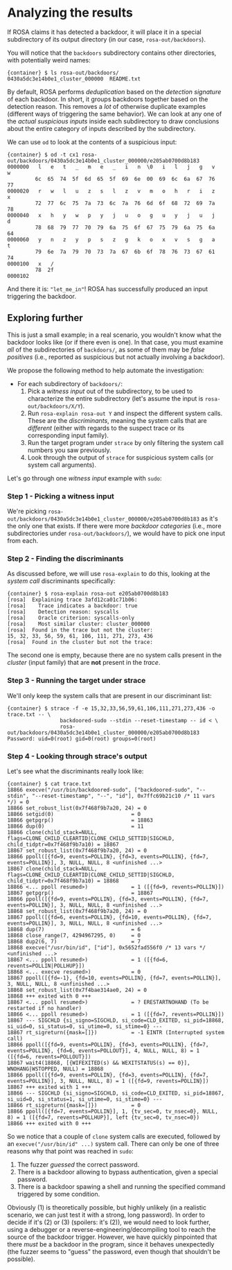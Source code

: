 # Analyzing the results

If ROSA claims it has detected a backdoor, it will place it in a special subdirectory of its output
directory (in our case, `rosa-out/backdoors`).

You will notice that the `backdoors` subdirectory contains other directories, with potentially weird
names:

```console
{container} $ ls rosa-out/backdoors/
0430a5dc3e14b0e1_cluster_000000  README.txt
```

By default, ROSA performs _deduplication_ based on the _detection signature_ of each backdoor. In
short, it groups backdoors together based on the detection reason. This removes a _lot_ of otherwise
duplicate examples (different ways of triggering the same behavior). We can look at any one of the
_actual suspicious inputs_ inside each subdirectory to draw conclusions about the entire category of
inputs described by the subdirectory.

We can use `od` to look at the contents of a suspicious input:

```console
{container} $ od -t cx1 rosa-out/backdoors/0430a5dc3e14b0e1_cluster_000000/e205ab0700d8b183
0000000   l   e   t   _   m   e   _   i   n  \0   i   l   j   g   v   w
         6c  65  74  5f  6d  65  5f  69  6e  00  69  6c  6a  67  76  77
0000020   r   w   l   u   z   s   l   z   v   m   o   h   r   i   z   x
         72  77  6c  75  7a  73  6c  7a  76  6d  6f  68  72  69  7a  78
0000040   x   h   y   w   p   y   j   u   o   g   u   y   j   u   j   d
         78  68  79  77  70  79  6a  75  6f  67  75  79  6a  75  6a  64
0000060   y   n   z   y   p   s   z   g   k   o   x   v   s   g   a   t
         79  6e  7a  79  70  73  7a  67  6b  6f  78  76  73  67  61  74
0000100   x   /
         78  2f
0000102
```

And there it is: `"let_me_in"`! ROSA has successfully produced an input triggering the backdoor.

## Exploring further

This is just a small example; in a real scenario, you wouldn't know what the backdoor looks like (or
if there even is one). In that case, you must examine _all_ of the subdirectories of `backdoors/`,
as some of them may be _false positives_ (i.e., reported as suspicious but not actually involving a
backdoor).

We propose the following method to help automate the investigation:

- For each subdirectory of `backdoors/`:
  1. Pick a _witness input_ out of the subdirectory, to be used to characterize the entire
     subdirectory (let's assume the input is `rosa-out/backdoors/X/Y`).
  2. Run `rosa-explain rosa-out Y` and inspect the different system calls. These are the
     _discriminants_, meaning the system calls that are _different_ (either with regards to the
     suspect trace or its corresponding input family).
  3. Run the target program under `strace` by only filtering the system call numbers you saw
     previously.
  4. Look through the output of `strace` for suspicious system calls (or system call arguments).

Let's go through one _witness input_ example with `sudo`:

### Step 1 - Picking a witness input

We're picking `rosa-out/backdoors/0430a5dc3e14b0e1_cluster_000000/e205ab0700d8b183` as it's the only
one that exists. If there were more _backdoor categories_ (i.e., more subdirectories under
`rosa-out/backdoors/`), we would have to pick one input from each.

### Step 2 - Finding the discriminants

As discussed before, we will use `rosa-explain` to do this, looking at the _system call_
discriminants specifically:

```console
{container} $ rosa-explain rosa-out e205ab0700d8b183
[rosa]  Explaining trace 3afd12ca01c71b06:
[rosa]    Trace indicates a backdoor: true
[rosa]    Detection reason: syscalls
[rosa]    Oracle criterion: syscalls-only
[rosa]    Most similar cluster: cluster_000000
[rosa]  Found in the trace but not the cluster:
15, 32, 33, 56, 59, 61, 106, 111, 271, 273, 436
[rosa]  Found in the cluster but not the trace:

```

The second one is empty, because there are no system calls present in the _cluster_ (input family)
that are **not** present in the _trace_.

### Step 3 - Running the target under strace

We'll only keep the system calls that are present in our discriminant list:

```console
{container} $ strace -f -e 15,32,33,56,59,61,106,111,271,273,436 -o trace.txt -- \
                 backdoored-sudo --stdin --reset-timestamp -- id < \
                 rosa-out/backdoors/0430a5dc3e14b0e1_cluster_000000/e205ab0700d8b183
Password: uid=0(root) gid=0(root) groups=0(root)
```

### Step 4 - Looking through strace's output

Let's see what the discriminants really look like:

```console
{container} $ cat trace.txt
18866 execve("/usr/bin/backdoored-sudo", ["backdoored-sudo", "--stdin", "--reset-timestamp", "--", "id"], 0x7ffc69b21c10 /* 11 vars */) = 0
18866 set_robust_list(0x7f468f9b7a20, 24) = 0
18866 setgid(0)                         = 0
18866 getpgrp()                         = 18863
18866 dup(0)                            = 11
18866 clone(child_stack=NULL, flags=CLONE_CHILD_CLEARTID|CLONE_CHILD_SETTID|SIGCHLD, child_tidptr=0x7f468f9b7a10) = 18867
18867 set_robust_list(0x7f468f9b7a20, 24) = 0
18866 ppoll([{fd=9, events=POLLIN}, {fd=3, events=POLLIN}, {fd=7, events=POLLIN}], 3, NULL, NULL, 8 <unfinished ...>
18867 clone(child_stack=NULL, flags=CLONE_CHILD_CLEARTID|CLONE_CHILD_SETTID|SIGCHLD, child_tidptr=0x7f468f9b7a10) = 18868
18866 <... ppoll resumed>)              = 1 ([{fd=9, revents=POLLIN}])
18867 getpgrp()                         = 18867
18866 ppoll([{fd=9, events=POLLIN}, {fd=3, events=POLLIN}, {fd=7, events=POLLIN}], 3, NULL, NULL, 8 <unfinished ...>
18868 set_robust_list(0x7f468f9b7a20, 24) = 0
18867 ppoll([{fd=6, events=POLLIN}, {fd=10, events=POLLIN}, {fd=7, events=POLLIN}], 3, NULL, NULL, 8 <unfinished ...>
18868 dup(7)                            = 6
18868 close_range(7, 4294967295, 0)     = 0
18868 dup2(6, 7)                        = 7
18868 execve("/usr/bin/id", ["id"], 0x5652fad556f0 /* 13 vars */ <unfinished ...>
18867 <... ppoll resumed>)              = 1 ([{fd=6, revents=POLLIN|POLLHUP}])
18868 <... execve resumed>)             = 0
18867 ppoll([{fd=-1}, {fd=10, events=POLLIN}, {fd=7, events=POLLIN}], 3, NULL, NULL, 8 <unfinished ...>
18868 set_robust_list(0x7f4bae314ae0, 24) = 0
18868 +++ exited with 0 +++
18867 <... ppoll resumed>)              = ? ERESTARTNOHAND (To be restarted if no handler)
18866 <... ppoll resumed>)              = 1 ([{fd=7, revents=POLLIN}])
18867 --- SIGCHLD {si_signo=SIGCHLD, si_code=CLD_EXITED, si_pid=18868, si_uid=0, si_status=0, si_utime=0, si_stime=0} ---
18867 rt_sigreturn({mask=[]})           = -1 EINTR (Interrupted system call)
18866 ppoll([{fd=9, events=POLLIN}, {fd=3, events=POLLIN}, {fd=7, events=POLLIN}, {fd=6, events=POLLOUT}], 4, NULL, NULL, 8) = 1 ([{fd=6, revents=POLLOUT}])
18867 wait4(18868, [{WIFEXITED(s) && WEXITSTATUS(s) == 0}], WNOHANG|WSTOPPED, NULL) = 18868
18866 ppoll([{fd=9, events=POLLIN}, {fd=3, events=POLLIN}, {fd=7, events=POLLIN}], 3, NULL, NULL, 8) = 1 ([{fd=9, revents=POLLIN}])
18867 +++ exited with 1 +++
18866 --- SIGCHLD {si_signo=SIGCHLD, si_code=CLD_EXITED, si_pid=18867, si_uid=0, si_status=1, si_utime=0, si_stime=0} ---
18866 rt_sigreturn({mask=[]})           = 0
18866 ppoll([{fd=7, events=POLLIN}], 1, {tv_sec=0, tv_nsec=0}, NULL, 8) = 1 ([{fd=7, revents=POLLHUP}], left {tv_sec=0, tv_nsec=0})
18866 +++ exited with 0 +++
```

So we notice that a couple of `clone` system calls are executed, followed by an
`execve("/usr/bin/id" ...)` system call. There can only be one of three reasons why that point was
reached in `sudo`:

1. The fuzzer _guessed_ the correct password.
2. There is a backdoor allowing to bypass authentication, given a special password.
3. There is a backdoor spawing a shell and running the specified command triggered by some
   condition.

Obviously (1) is theoretically possible, but highly unlikely (in a realistic scenario, we can just
test it with a strong, long password). In order to decide if it's (2) or (3) (spoilers: it's (2)),
we would need to look further, using a debugger or a reverse-engineering/decompiling tool to reach
the source of the backdoor trigger. However, we have quickly pinpointed that there _must_ be a
backdoor in the program, since it behaves unexpectedly (the fuzzer seems to "guess" the password,
even though that shouldn't be possible).
